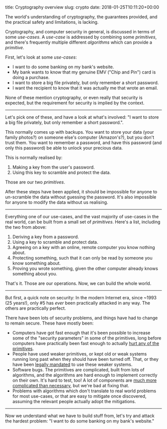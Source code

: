 title: Cryptography overview
slug: crypto
date: 2018-01-25T10:11:20+00:00

The world's understanding of cryptography, the guarantees provided,
and the practical safety and limitations, is lacking.

Cryptography, and computer security in general, is discussed in terms
of some *use-cases*. A *use-case* is addressed by combining some
*primitives*, and there's frequently multiple different *algorithms* which
can provide a *primitive*.

First, let's look at some *use-cases*:

 * I want to do some banking on my bank's website.
 * My bank wants to know that my genuine EMV ("Chip and Pin") card
    is doing a purchase.
 * I want to store a big file privately, but only remember a short password.
 * I want the recipient to know that it was actually me that wrote an email.

None of these mention cryptography, or even really that security is expected,
but the requirement for security is implied by the context.

---

Let's pick one of these, and have a look at what's involved: "I want to store
a big file privately, but only remember a short password.".

This normally comes up with backups. You want to store your data (your family
photos?) on someone else's computer (Amazon's?), but you don't trust them. You
want to remember a password, and have this password (and only this password) be
able to unlock your precious data.

This is normally realised by:

 1. Making a key from the user's password.
 2. Using this key to scramble and protect the data.

Those are our two *primitives*.

After these steps have been applied, it should be impossible for anyone to
un-scramble the data without guessing the password. It's also impossible for anyone
to modify the data without us realising.

---

Everything one of our use-cases, and the vast majority of use-cases in the real
world, can be built from a small set of *primitives*. Here's a list, including the
two from above:

 1. Deriving a key from a password.
 2. Using a key to scramble and protect data.
 3. Agreeing on a key with an online, remote computer you know nothing about.
 4. Protecting something, such that it can only be read by someone you know something about.
 5. Proving you wrote something, given the other computer already knows something about you. 

That's it. Those are our operations. Now, we can build the whole world.

---

But first, a quick note on security: In the modern Internet era, since ~1993 (25 years!),
only #5 has *ever* been practically attacked in any way. The others are practically perfect. 

There have been lots of security problems, and things have had to change to remain secure.
These have mostly been:

 * Computers have got fast enough that it's been possible to increase some of the
    "security parameters" in some of the primitives, long before computers have
    practically been fast enough to actually [hurt any of the primitives](https://en.wikipedia.org/wiki/Brute-force_attack).
 * People have used weaker primitives, or kept old or weak systems running long past
    when they should have been turned off. That, or they have been
    [legally mandated](https://en.wikipedia.org/wiki/56-bit_encryption)
    to use these weaker systems.
 * Software bugs. The primitives are complicated, built from lots of algorithms, and the
    algorithms are hard enough to implement correctly on their own. It's hard to test, too!
    A lot of components are
    [much more complicated than necessary](https://en.wikipedia.org/wiki/Abstract_Syntax_Notation_One),
    but we're bad at fixing that.
 * Problems with algorithms which don't translate to real world problems for most
    use-cases, or that are easy to mitigate once discovered, assuming the relevant people
    actually adopt the mitigations.

---

Now we understand what we have to build stuff from, let's try and attack the hardest
problem: "I want to do some banking on my bank's website."